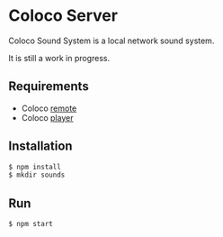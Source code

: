 # Coloco Server

Coloco Sound System is a local network sound system.

It is still a work in progress.

## Requirements

- Coloco [remote](http://github.com/hugohil/coloco-remote)
- Coloco [player](http://github.com/hugohil/coloco-player)

## Installation

```bash
$ npm install
$ mkdir sounds
```

## Run

```bash
$ npm start
```